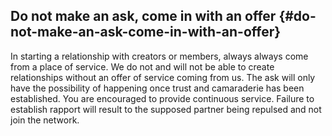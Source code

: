 ## Do not make an ask, come in with an offer {#do-not-make-an-ask-come-in-with-an-offer}

In starting a relationship with creators or members, always always come from a place of service. We do not and will not be able to create relationships without an offer of service coming from us. The ask will only have the possibility of happening once trust and camaraderie has been established. You are encouraged to provide continuous service. Failure to establish rapport will result to the supposed partner being repulsed and not join the network.